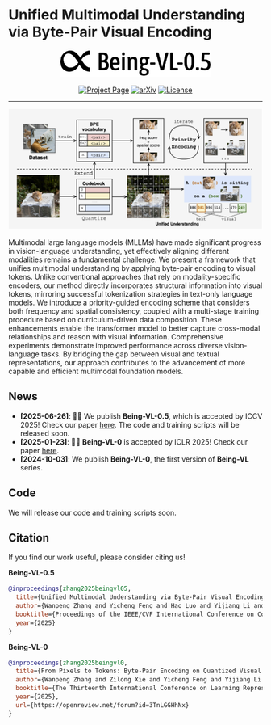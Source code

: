 # Unified Multimodal Understanding via Byte-Pair Visual Encoding

<p align="center">
    <img src="docs/static/images/being-vl-05.png" width="300"/>
<p>

<div align="center">

[![Project Page](https://img.shields.io/badge/Website-Being--VL--0.5-green)](https://beingbeyond.github.io/Being-VL-0.5)
[![arXiv](https://img.shields.io/badge/arXiv-2506.23639-b31b1b.svg)](https://arxiv.org/abs/2506.23639)
[![License](https://img.shields.io/badge/License-MIT-blue.svg)]()

</div>

---

![](docs/static/images/framework.png)

Multimodal large language models (MLLMs) have made significant progress in vision-language understanding, yet effectively aligning different modalities remains a fundamental challenge. We present a framework that unifies multimodal understanding by applying byte-pair encoding to visual tokens. Unlike conventional approaches that rely on modality-specific encoders, our method directly incorporates structural information into visual tokens, mirroring successful tokenization strategies in text-only language models. We introduce a priority-guided encoding scheme that considers both frequency and spatial consistency, coupled with a multi-stage training procedure based on curriculum-driven data composition. These enhancements enable the transformer model to better capture cross-modal relationships and reason with visual information. Comprehensive experiments demonstrate improved performance across diverse vision-language tasks. By bridging the gap between visual and textual representations, our approach contributes to the advancement of more capable and efficient multimodal foundation models.

## News

- **[2025-06-26]**: 🎉🎉 We publish **Being-VL-0.5**, which is accepted by ICCV 2025! Check our paper [here](https://arxiv.org/abs/2506.23639). The code and training scripts will be released soon.
- **[2025-01-23]**: 🎉🎉 **Being-VL-0** is accepted by ICLR 2025! Check our paper [here](https://openreview.net/pdf?id=3TnLGGHhNx).
- **[2024-10-03]**: We publish **Being-VL-0**, the first version of **Being-VL** series.


## Code
We will release our code and training scripts soon.

## Citation
If you find our work useful, please consider citing us!

**Being-VL-0.5**

```bibtex
@inproceedings{zhang2025beingvl05,
  title={Unified Multimodal Understanding via Byte-Pair Visual Encoding},
  author={Wanpeng Zhang and Yicheng Feng and Hao Luo and Yijiang Li and Zihao Yue and Sipeng Zheng and Zongqing Lu},
  booktitle={Proceedings of the IEEE/CVF International Conference on Computer Vision},
  year={2025}
}
```

**Being-VL-0**

```bibtex
@inproceedings{zhang2025beingvl0,
  title={From Pixels to Tokens: Byte-Pair Encoding on Quantized Visual Modalities},
  author={Wanpeng Zhang and Zilong Xie and Yicheng Feng and Yijiang Li and Xingrun Xing and Sipeng Zheng and Zongqing Lu},
  booktitle={The Thirteenth International Conference on Learning Representations},
  year={2025},
  url={https://openreview.net/forum?id=3TnLGGHhNx}
}
```